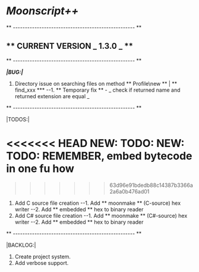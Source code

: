 # _Moonscript++_

** --------------------------------------------------- **

## ** CURRENT VERSION _ 1.3.0 _ **

** --------------------------------------------------- **

**_|BUG:|_**

1. Directory issue on searching files on method ** Profile\new ** | ** find_xxx ***
--1. ** Temporary fix ** - _ check if returned name and returned extension are equal _

** --------------------------------------------------- **

|TODOS:|

<<<<<<< HEAD
NEW: TODO: NEW: TODO: REMEMBER, embed bytecode in one fu how
=======
>>>>>>> 63d96e91bdedb88c14387b3366a2a6a0b476ad01
1. Add C source file creation
--1. Add ** moonmake ** (C-source) hex writer
--2. Add ** embedded ** hex to binary reader
2. Add C# source file creation
--1. Add ** moonmake ** (C#-source) hex writer
--2. Add ** embedded ** hex to binary reader


** --------------------------------------------------- **

|BACKLOG:|

1. Create project system.
2. Add verbose support.